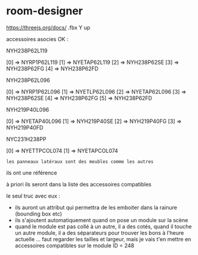 # room-designer

https://threejs.org/docs/
.fbx
Y up


accessoires asocies OK :

NYH238P62L119

  [0] => NYRP1P62L119
    [1] => NYETAP62L119
    [2] => NYH238P62SE
    [3] => NYH238P62FG
    [4] => NYH238P62FD

NYH238P62L096

[0] => NYRP1P62L096
    [1] => NYETLP62L096
    [2] => NYETAP62L096
    [3] => NYH238P62SE
    [4] => NYH238P62FG
    [5] => NYH238P62FD
 
NYH219P40L096

[0] => NYETAP40L096
    [1] => NYH219P40SE
    [2] => NYH219P40FG
    [3] => NYH219P40FD
 
NYC231H238PP

[0] => NYETTPCOL074
    [1] => NYETAPCOL074


    les panneaux latéraux sont des meubles comme les autres

ils ont une référence

à priori ils seront dans la liste des accessoires compatibles

le seul truc avec eux :

- ils auront un attribut qui permettra de les emboiter dans la rainure (bounding box etc)
- ils s'ajoutent automatiquement quand on pose un module sur la scène
- quand le module est pas collé à un autre, il a des cotés, quand il touche un autre module, il a des séparateurs
pour trouver les bons à l'heure actuelle ... faut regarder les tailles et largeur, mais je vais t'en mettre en accessoires compatibles sur le module ID = 248